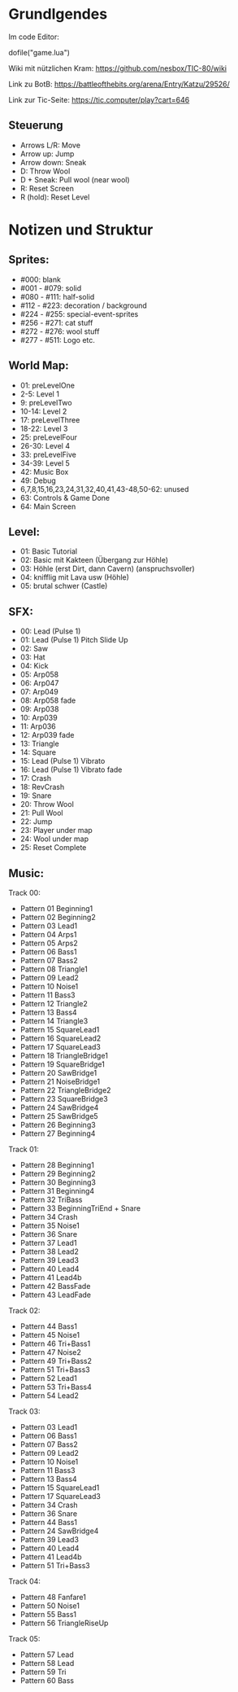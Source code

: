 # Grundlgendes

Im code Editor:

dofile("game.lua")

Wiki mit nützlichen Kram:
https://github.com/nesbox/TIC-80/wiki

Link zu BotB: https://battleofthebits.org/arena/Entry/Katzu/29526/

Link zur Tic-Seite: https://tic.computer/play?cart=646

## Steuerung 
- Arrows L/R: Move
- Arrow up: Jump
- Arrow down: Sneak
- D: Throw Wool
- D + Sneak: Pull wool (near wool)
- R: Reset Screen
- R (hold): Reset Level

# Notizen und Struktur

## Sprites:
- #000: blank
- #001 - #079: solid
- #080 - #111: half-solid
- #112 - #223: decoration / background
- #224 - #255: special-event-sprites
- #256 - #271: cat stuff
- #272 - #276: wool stuff
- #277 - #511: Logo etc.

## World Map:
- 01: preLevelOne
- 2-5: Level 1
- 9: preLevelTwo
- 10-14: Level 2
- 17: preLevelThree
- 18-22: Level 3
- 25: preLevelFour
- 26-30: Level 4
- 33: preLevelFive
- 34-39: Level 5
- 42: Music Box
- 49: Debug
- 6,7,8,15,16,23,24,31,32,40,41,43-48,50-62: unused
- 63: Controls & Game Done
- 64: Main Screen

## Level:
- 01: Basic Tutorial
- 02: Basic mit Kakteen (Übergang zur Höhle)
- 03: Höhle (erst Dirt, dann Cavern) (anspruchsvoller)
- 04: knifflig mit Lava usw (Höhle)
- 05: brutal schwer (Castle)

## SFX:
- 00: Lead (Pulse 1)
- 01: Lead (Pulse 1) Pitch Slide Up
- 02: Saw
- 03: Hat
- 04: Kick
- 05: Arp058
- 06: Arp047
- 07: Arp049
- 08: Arp058 fade
- 09: Arp038
- 10: Arp039
- 11: Arp036
- 12: Arp039 fade
- 13: Triangle
- 14: Square
- 15: Lead (Pulse 1) Vibrato
- 16: Lead (Pulse 1) Vibrato fade
- 17: Crash
- 18: RevCrash
- 19: Snare
- 20: Throw Wool
- 21: Pull Wool
- 22: Jump
- 23: Player under map
- 24: Wool under map
- 25: Reset Complete

## Music:
Track 00:
- Pattern 01	Beginning1
- Pattern 02	Beginning2
- Pattern 03	Lead1
- Pattern 04	Arps1
- Pattern 05	Arps2
- Pattern 06	Bass1
- Pattern 07	Bass2
- Pattern 08	Triangle1
- Pattern 09	Lead2
- Pattern 10	Noise1
- Pattern 11	Bass3
- Pattern 12	Triangle2
- Pattern 13	Bass4
- Pattern 14	Triangle3
- Pattern 15	SquareLead1
- Pattern 16	SquareLead2
- Pattern 17	SquareLead3
- Pattern 18	TriangleBridge1
- Pattern 19	SquareBridge1
- Pattern 20	SawBridge1
- Pattern 21	NoiseBridge1
- Pattern 22	TriangleBridge2
- Pattern 23	SquareBridge3
- Pattern 24	SawBridge4
- Pattern 25	SawBridge5
- Pattern 26	Beginning3
- Pattern 27	Beginning4

Track 01:
- Pattern 28	Beginning1
- Pattern 29	Beginning2
- Pattern 30	Beginning3
- Pattern 31	Beginning4
- Pattern 32	TriBass
- Pattern 33	BeginningTriEnd + Snare
- Pattern 34	Crash
- Pattern 35	Noise1
- Pattern 36	Snare
- Pattern 37	Lead1
- Pattern 38	Lead2
- Pattern 39	Lead3
- Pattern 40	Lead4
- Pattern 41	Lead4b
- Pattern 42	BassFade
- Pattern 43	LeadFade

Track 02:
- Pattern 44	Bass1
- Pattern 45	Noise1
- Pattern 46	Tri+Bass1
- Pattern 47	Noise2
- Pattern 49	Tri+Bass2
- Pattern 51	Tri+Bass3
- Pattern 52	Lead1
- Pattern 53	Tri+Bass4
- Pattern 54	Lead2

Track 03:
- Pattern 03	Lead1
- Pattern 06	Bass1
- Pattern 07	Bass2
- Pattern 09	Lead2
- Pattern 10	Noise1
- Pattern 11	Bass3
- Pattern 13	Bass4
- Pattern 15	SquareLead1
- Pattern 17	SquareLead3
- Pattern 34	Crash
- Pattern 36	Snare
- Pattern 44	Bass1
- Pattern 24	SawBridge4
- Pattern 39	Lead3
- Pattern 40	Lead4
- Pattern 41	Lead4b
- Pattern 51	Tri+Bass3

Track 04:
- Pattern 48	Fanfare1
- Pattern 50	Noise1
- Pattern 55	Bass1
- Pattern 56	TriangleRiseUp

Track 05:
- Pattern 57	Lead
- Pattern 58	Lead
- Pattern 59	Tri
- Pattern 60	Bass
